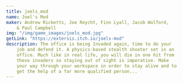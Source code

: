 ```yaml
---
title: joels_mod
name: Joel's Mod
maker: Andrew Ricketts, Joe Roycht, Finn Lyall, Jacob Wolford, 
    & Paul Campbell
img: "/img/game_images/joels_mod.jpg"
getLink: "https://extersis.itch.io/joels-mod"
description: The office is being Invaded again, time to do your 
    job and defend it. A physics-based stealth shooter set in an 
    office. Much like in real life, you will die in one hit from 
    these invaders so staying out of sight is imperative. Make 
    your way through your workspace in order to stay alive and to 
    get the help of a far more qualified person...
---
```



